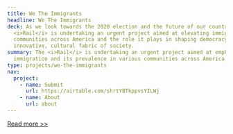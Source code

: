 ```yaml
---
title: We The Immigrants
headline: We The Immigrants
deck: As we look towards the 2020 election and the future of our country, the
  <i>Rail</i> is undertaking an urgent project aimed at elevating immigration in
  communities across America and the role it plays in shaping democracy and the
  innovative, cultural fabric of society.
summary: The <i>Rail</i> is undertaking an urgent project aimed at emphasizing
  immigration and its prevalence in various communities across America.
type: projects/we-the-immigrants
nav:
  project:
    - name: Submit
      url: https://airtable.com/shrtYBTkppvsYILWj
    - name: About
      url: about
---
```

[Read more >>](https://brooklynrail.org/projects/we-the-immigrants/about)